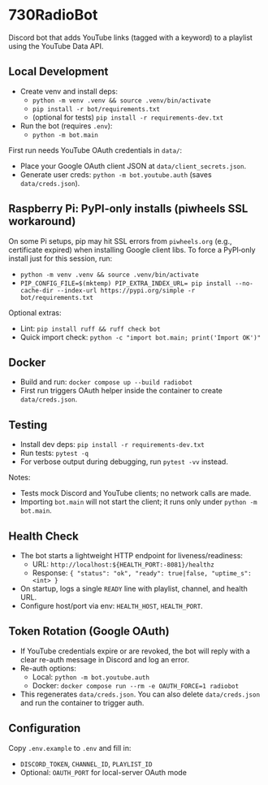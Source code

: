 # 730RadioBot

Discord bot that adds YouTube links (tagged with a keyword) to a playlist using the YouTube Data API.

## Local Development
- Create venv and install deps:
  - `python -m venv .venv && source .venv/bin/activate`
  - `pip install -r bot/requirements.txt`
  - (optional for tests) `pip install -r requirements-dev.txt`
- Run the bot (requires `.env`):
  - `python -m bot.main`

First run needs YouTube OAuth credentials in `data/`:
- Place your Google OAuth client JSON at `data/client_secrets.json`.
- Generate user creds: `python -m bot.youtube.auth` (saves `data/creds.json`).

## Raspberry Pi: PyPI‑only installs (piwheels SSL workaround)
On some Pi setups, pip may hit SSL errors from `piwheels.org` (e.g., certificate expired) when installing Google client libs. To force a PyPI‑only install just for this session, run:

- `python -m venv .venv && source .venv/bin/activate`
- `PIP_CONFIG_FILE=$(mktemp) PIP_EXTRA_INDEX_URL= pip install --no-cache-dir --index-url https://pypi.org/simple -r bot/requirements.txt`

Optional extras:
- Lint: `pip install ruff && ruff check bot`
- Quick import check: `python -c "import bot.main; print('Import OK')"`

## Docker
- Build and run: `docker compose up --build radiobot`
- First run triggers OAuth helper inside the container to create `data/creds.json`.

## Testing
- Install dev deps: `pip install -r requirements-dev.txt`
- Run tests: `pytest -q`
- For verbose output during debugging, run `pytest -vv` instead.

Notes:
- Tests mock Discord and YouTube clients; no network calls are made.
- Importing `bot.main` will not start the client; it runs only under `python -m bot.main`.

## Health Check
- The bot starts a lightweight HTTP endpoint for liveness/readiness:
  - URL: `http://localhost:${HEALTH_PORT:-8081}/healthz`
  - Response: `{ "status": "ok", "ready": true|false, "uptime_s": <int> }`
- On startup, logs a single `READY` line with playlist, channel, and health URL.
- Configure host/port via env: `HEALTH_HOST`, `HEALTH_PORT`.

## Token Rotation (Google OAuth)
- If YouTube credentials expire or are revoked, the bot will reply with a clear
  re-auth message in Discord and log an error.
- Re-auth options:
  - Local: `python -m bot.youtube.auth`
  - Docker: `docker compose run --rm -e OAUTH_FORCE=1 radiobot`
- This regenerates `data/creds.json`. You can also delete `data/creds.json` and run the container to trigger auth.

## Configuration
Copy `.env.example` to `.env` and fill in:
- `DISCORD_TOKEN`, `CHANNEL_ID`, `PLAYLIST_ID`
- Optional: `OAUTH_PORT` for local-server OAuth mode
